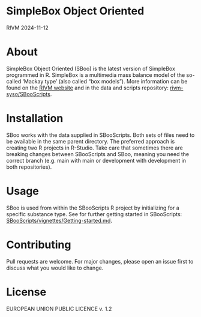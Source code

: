 SimpleBox Object Oriented
================
RIVM
2024-11-12

# About

SimpleBox Object Oriented (SBoo) is the latest version of SimpleBox
programmed in R. SimpleBox is a multimedia mass balance model of the
so-called ‘Mackay type’ (also called “box models”). More information can
be found on the [RIVM
website](https://www.rivm.nl/simplebox "simplebox") and in the data and
scripts repository:
[rivm-syso/SBooScripts](https://github.com/rivm-syso/SBooScripts "SBooScripts").

# Installation

SBoo works with the data supplied in SBooScripts. Both sets of files
need to be available in the same parent directory. The preferred
approach is creating two R projects in R-Studio. Take care that
sometimes there are breaking changes between SBooScripts and SBoo,
meaning you need the correct branch (e.g. main with main or development
with development in both repositories).

# Usage

SBoo is used from within the SBooScripts R project by initializing for a
specific substance type. See for further getting started in SBooScripts:
[SBooScripts/vignettes/Getting-started.md](https://github.com/rivm-syso/SBooScripts/vignettes/Getting-started.md "getting started").

# Contributing

Pull requests are welcome. For major changes, please open an issue first
to discuss what you would like to change.

# License

EUROPEAN UNION PUBLIC LICENCE v. 1.2

